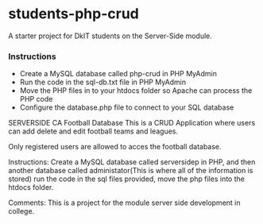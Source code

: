 # students-php-crud
A starter project for DkIT students on the Server-Side module.
### Instructions
* Create a MySQL database called php-crud in PHP MyAdmin
* Run the code in the sql-db.txt file in PHP MyAdmin
* Move the PHP files in to your htdocs folder so Apache can process the PHP code
* Configure the database.php file to connect to your SQL database

SERVERSIDE CA
Football Database
This is a CRUD Application where users can add delete and edit football teams and leagues.

Only registered users are allowed to acces the football database.

Instructions:
Create a MySQL database called serversidep in PHP, and then another database called administator(This is where all of the information is stored)  run the code in the sql files provided, move the php files into the htdocs folder.


Comments:
This is a project for the module server side development in college.
